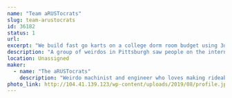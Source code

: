 ```yaml
---
name: "Team aRUSTocrats"
slug: team-arustocrats
id: 36182
status: 1
url: 
excerpt: "We build fast go karts on a college dorm room budget using 3dprinting, spare parts, and found materials."
description: "A group of weirdos in Pittsburgh saw people on the internet racing undersized, extremely uncomfortable, and questionably-safe go karts and we said: \"Sounds like a great idea!\". Since 2014, The aRUSTocrats (Aristocrats from the RUST belt) have been building go karts to enter in the Power Racing Series. We've built the Batmobile (2014), the sCOOL Bus (2015), and the RAMbulance (2017-present) and have won both race weekend and season trophies."
location: Unassigned
maker:
  - name: "The aRUSTocrats"
    description: "Weirdo machinist and engineer who loves making rideable projects, like ebikes and gokarts, using digital design and fabrication."
photo_link: http://104.41.139.123/wp-content/uploads/2019/08/profile.jpg
---
```

